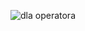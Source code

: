 ![dla operatora](https://github.com/SymbiotyK/Digital-Hourly-Raports/assets/161228121/1f36a21c-9373-43f6-a773-e6d11c88e5ea)
